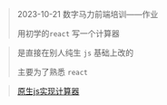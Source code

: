 > 2023-10-21 数字马力前端培训——作业
>
> 用初学的`react` 写一个计算器


> 是直接在别人纯生 `js` 基础上改的
>
> 主要为了熟悉 `react` 


> [原生js实现计算器](https://zhuanlan.zhihu.com/p/654538231)



